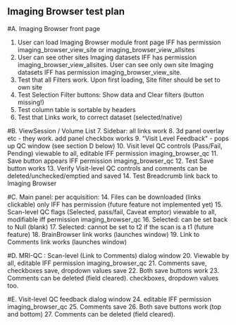 ## Imaging Browser test plan
	
#A. Imaging Browser front page
1. User can load Imaging Browser module front page IFF has permission imaging_browser_view_site or imaging_browser_view_allsites
2. User can see other sites Imaging datasets IFF has permission imaging_browser_view_allsites. User can see only own site Imaging datasets IFF has permission imaging_browser_view_site.
3. Test that all Filters work.  Upon first loading, Site filter should be set to own site 
4. Test Selection Filter buttons: Show data and Clear filters (button missing!)
5. Test column table is sortable by headers
6. Test that Links work, to correct dataset (selected/native)

#B. ViewSession / Volume List 
7. Sidebar:  all links work 
8. 3d panel overlay etc - they work.  add panel checkbox works
9. "Visit Level Feedback" - pops up QC window (see section D below)
10. Visit level QC controls (Pass/Fail, Pending) viewable to all, editable IFF permission imaging_browser_qc
11. Save button appears IFF permission imaging_browser_qc
12. Test Save button works 
13. Verify Visit-level QC controls and comments can be deleted/unchecked/emptied and saved
14. Test Breadcrumb link back to Imaging Browser

#C. Main panel:  per acquisition:
14. Files can be downloaded (links clickable) only IFF has permission (future feature not implemented yet)
15. Scan-level QC flags (Selected, pass/fail, Caveat emptor) viewable to all, modifiable iff permission imaging_browser_qc
16. Selected:  can be set back to Null (blank)
17. Selected:  cannot be set to t2 if the scan is a t1 (future feature)
18. BrainBrowser link works (launches window)
19. Link to Comments link works (launches window)

#D. MRI-QC : Scan-level (Link to Comments) dialog window
20. Viewable by all, editable IFF permission imaging_browser_qc
21. Comments save, checkboxes save, dropdown values save
22. Both save buttons work
23. Comments can be deleted (field cleared). checkboxes, dropdown values too. 

#E. Visit-level QC feedback dialog window
24. editable IFF permission imaging_browser_qc
25. Comments save
26. Both save buttons work (top and bottom)
27. Comments can be deleted (field cleared). 
